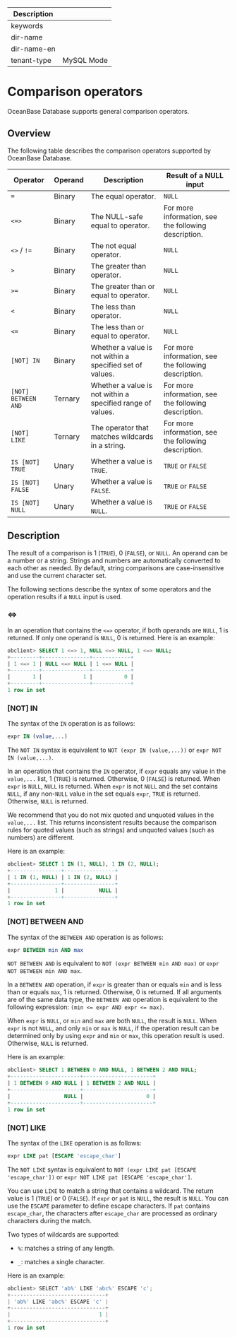 | Description   |                 |
|---------------|-----------------|
| keywords      |                 |
| dir-name      |                 |
| dir-name-en   |                 |
| tenant-type   | MySQL Mode      |

# Comparison operators

OceanBase Database supports general comparison operators.

## Overview

The following table describes the comparison operators supported by OceanBase Database.

| Operator | Operand | Description | Result of a NULL input |
|---------------------|-----|--------------|------------------|
| `=` | Binary | The equal operator. | `NULL` |
| `<=>` | Binary | The NULL-safe equal to operator. | For more information, see the following description. |
| `<>` / `!=` | Binary | The not equal operator. | `NULL` |
| `>` | Binary | The greater than operator. | `NULL` |
| `>=` | Binary | The greater than or equal to operator. | `NULL` |
| `<` | Binary | The less than operator. | `NULL` |
| `<=` | Binary | The less than or equal to operator. | `NULL` |
| `[NOT] IN` | Binary | Whether a value is not within a specified set of values. | For more information, see the following description. |
| `[NOT] BETWEEN AND` | Ternary | Whether a value is not within a specified range of values. | For more information, see the following description. |
| `[NOT] LIKE` | Ternary | The operator that matches wildcards in a string. | For more information, see the following description. |
| `IS [NOT] TRUE` | Unary | Whether a value is `TRUE`. | `TRUE` or `FALSE` |
| `IS [NOT] FALSE` | Unary | Whether a value is `FALSE`. | `TRUE` or `FALSE` |
| `IS [NOT] NULL` | Unary | Whether a value is `NULL`. | `TRUE` or `FALSE` |

## Description

The result of a comparison is 1 (`TRUE`), 0 (`FALSE`), or `NULL`. An operand can be a number or a string. Strings and numbers are automatically converted to each other as needed. By default, string comparisons are case-insensitive and use the current character set.

The following sections describe the syntax of some operators and the operation results if a `NULL` input is used.

### \<=\>

In an operation that contains the `<=>` operator, if both operands are `NULL`, 1 is returned. If only one operand is `NULL`, 0 is returned. Here is an example:

```sql
obclient> SELECT 1 <=> 1, NULL <=> NULL, 1 <=> NULL;
+---------+---------------+------------+
| 1 <=> 1 | NULL <=> NULL | 1 <=> NULL |
+---------+---------------+------------+
|       1 |             1 |          0 |
+---------+---------------+------------+
1 row in set
```

### \[NOT\] IN

The syntax of the `IN` operation is as follows:

```sql
expr IN (value,...)
```

The `NOT IN` syntax is equivalent to `NOT (expr IN (value,...))` or `expr NOT IN (value,...)`.

In an operation that contains the `IN` operator, if `expr` equals any value in the `value,...` list, 1 (`TRUE`) is returned. Otherwise, 0 (`FALSE`) is returned. When `expr` is `NULL`, `NULL` is returned. When `expr` is not `NULL` and the set contains `NULL`, if any non-`NULL` value in the set equals `expr`, `TRUE` is returned. Otherwise, `NULL` is returned.

We recommend that you do not mix quoted and unquoted values in the `value,...` list. This returns inconsistent results because the comparison rules for quoted values (such as strings) and unquoted values (such as numbers) are different.

Here is an example:

```sql
obclient> SELECT 1 IN (1, NULL), 1 IN (2, NULL);
+----------------+----------------+
| 1 IN (1, NULL) | 1 IN (2, NULL) |
+----------------+----------------+
|              1 |           NULL |
+----------------+----------------+
1 row in set
```

### \[NOT\] BETWEEN AND

The syntax of the `BETWEEN AND` operation is as follows:

```sql
expr BETWEEN min AND max
```

`NOT BETWEEN AND` is equivalent to `NOT (expr BETWEEN min AND max)` or `expr NOT BETWEEN min AND max`.

In a `BETWEEN AND` operation, if `expr` is greater than or equals `min` and is less than or equals `max`, 1 is returned. Otherwise, 0 is returned. If all arguments are of the same data type, the `BETWEEN AND` operation is equivalent to the following expression: `(min <= expr AND expr <= max)`.

When `expr` is `NULL`, or `min` and `max` are both `NULL`, the result is `NULL`. When `expr` is not `NULL`, and only `min` or `max` is `NULL`, if the operation result can be determined only by using `expr` and `min` or `max`, this operation result is used. Otherwise, `NULL` is returned.

Here is an example:

```sql
obclient> SELECT 1 BETWEEN 0 AND NULL, 1 BETWEEN 2 AND NULL;
+----------------------+----------------------+
| 1 BETWEEN 0 AND NULL | 1 BETWEEN 2 AND NULL |
+----------------------+----------------------+
|                 NULL |                    0 |
+----------------------+----------------------+
1 row in set
```

### \[NOT\] LIKE

The syntax of the `LIKE` operation is as follows:

```sql
expr LIKE pat [ESCAPE 'escape_char']
```

The `NOT LIKE` syntax is equivalent to `NOT (expr LIKE pat [ESCAPE 'escape_char'])` or `expr NOT LIKE pat [ESCAPE 'escape_char']`.

You can use `LIKE` to match a string that contains a wildcard. The return value is 1 (`TRUE`) or 0 (`FALSE`). If `expr` or `pat` is `NULL`, the result is `NULL`. You can use the `ESCAPE` parameter to define escape characters. If `pat` contains `escape_char`, the characters after `escape_char` are processed as ordinary characters during the match.

Two types of wildcards are supported:

* `%`: matches a string of any length.

* `_`: matches a single character.

Here is an example:

```javascript
obclient> SELECT 'ab%' LIKE 'abc%' ESCAPE 'c';
+------------------------------+
| 'ab%' LIKE 'abc%' ESCAPE 'c' |
+------------------------------+
|                            1 |
+------------------------------+
1 row in set
```
